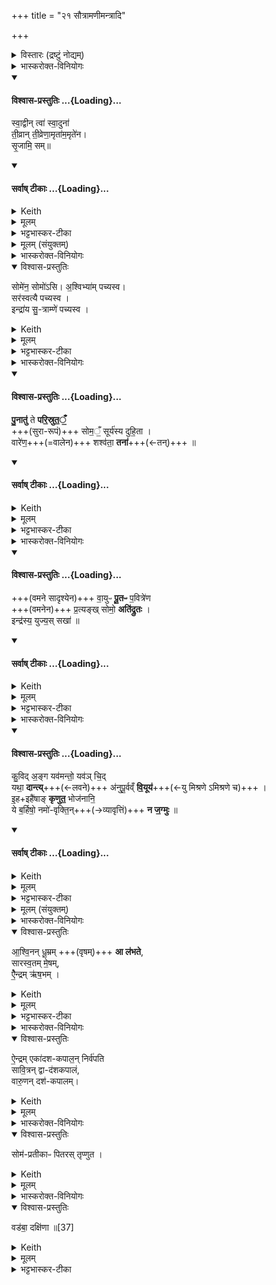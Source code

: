 +++
title = "२१ सौत्रामणीमन्त्रादि"

+++
<details><summary>विस्तारः (द्रष्टुं नोद्यम्)</summary>

वैश्वदेवं काण्डम् - सौत्रामणी

सौत्रामणीमन्त्राः सौत्रामण्यां पशु-पुरोडाशविधानब्राह्मणम्॥

 २-३ गायत्री, ४ त्रिष्टुप्, ७ एकपदा त्रिष्टुप्
विश्वेदेवा ऋषयः
</details>
<details><summary>भास्करोक्त-विनियोगः</summary>

1अथ राजसूयेनेष्ट्वा सौत्रामण्या यजेत, तामधिकृत्योच्यते । वैश्वदेवं काण्डम् ।  
आसरेणावेक्षन् सोमं सम्पादयति - स्वद्वीमिति । 
</details>
<div class="js_include" newlevelforh1="4" title="विश्वास-प्रस्तुतिः" unfilled url="/vedAH_yajuH/taittirIyam/sArasvata-vibhAgaH/saMhitA/Rk/vishvAsa-prastutiH/1/8_rAjasUyAdi/21_sautrAmaNImantrAdi/02_svAdvIn_tvA.md">
<details open><summary><h4>विश्वास-प्रस्तुतिः ...{Loading}...</h4></summary>

स्वा॒द्वीन् त्वा॑ स्वा॒दुना॑  
ती॒व्रान् ती॒व्रेणा॒मृता॑म॒मृते॑न।  
सृ॒जामि॒ सम्॥
</details>
</div>
<div class="js_include" newlevelforh1="4" title="सर्वाष् टीकाः" unfilled url="/vedAH_yajuH/taittirIyam/sArasvata-vibhAgaH/saMhitA/Rk/sarvASh_TIkAH/1/8_rAjasUyAdi/21_sautrAmaNImantrAdi/02_svAdvIn_tvA.md">
<details open><summary><h4>सर्वाष् टीकाः ...{Loading}...</h4></summary>
<details><summary>Keith</summary>

the sacrificial fee is the northern drawer of the chariot stand.
</details>
<details><summary>मूलम्</summary>

स्वा॒द्वीन्त्वा॑ स्वा॒दुना॑ ती॒व्रान्ती॒व्रेणा॒मृता॑म॒मृते॑न सृ॒जामि॒ सम्
</details>
<details><summary>भट्टभास्कर-टीका</summary>

इयं गायत्री, एकादशकः पादः, अभितस्सप्तकः ॥
सुराभिप्रायेणाह – स्वाद्वीं स्वादुरसां स्वादुना स्वादुरसेनानेन तीव्रामुत्कृष्टां त्वां तीव्रेनोत्कृष्टेनानेन । यद्वा - उत्कृष्टरसत्वं तीव्रत्वम् । तीव स्थौल्ये, औणाणादिको रप्रत्ययः । अमृतां अमृतत्वहेतुं त्वां अमृतेनामृतत्वहेतुनानेन सोमेन सोमसदृशेन प्रशस्तेन संसृजामि । पादादित्वान्न निहन्यते । 'सोममेवैनां करोति' इत्यादिब्राह्मणम् । यद्वा - सम्यक् सृजामि सोमेन समायुत्य पादयामि । ओदनं करोमि ॥
</details>
<details><summary>मूलम् (संयुक्तम्)</summary>

सोमे॑न॒ सोमो॑ऽस्य॒श्विभ्या॑म्पच्यस्व॒ सर॑स्वत्यै पच्य॒स्वेन्द्रा॑य सु॒त्राम्णे॑ पच्यस्व
</details>
</details>
</div>
<details><summary>भास्करोक्त-विनियोगः</summary>

2तामुपरिस्थितामभिमृशति - सोमोसीति ॥ 
</details>
<details open><summary>विश्वास-प्रस्तुतिः</summary>

सोमे॑न॒ सोमो॑ऽसि।
अ॒श्विभ्या॑म् पच्यस्व।  
सर॑स्वत्यै पच्यस्व ।  
इन्द्रा॑य सु॒-त्राम्णे॑ पच्यस्व ।  
</details>
<details><summary>Keith</summary>

thou art Soma; be ready for the Aśvins, be ready for Sarasvati, be ready for Indra, the good protector.
</details>
<details><summary>मूलम्</summary>

सोमे॑न॒ सोमो॑ऽसि।  

अ॒श्विभ्या॑म्पच्यस्व।  

सर॑स्वत्यै पच्यस्व ।  

इन्द्रा॑य सु॒त्राम्णे॑ पच्यस्व ।  
</details>
<details><summary>भट्टभास्कर-टीका</summary>

सोमवत्प्रशस्तोसि । अश्विभ्यामश्व्यर्थं पच्यस्व सुरारूपेण । कर्मवद्भावात् यगात्मनेपदे, स्वयमेव पच्यस्वेति ।   
सरस्वत्यै पच्यस्व ।
इन्द्राय सुत्रामृणे । सुष्ठु त्रायते शत्रुभ्य इति सुत्रामा । 'आतो मनिन्' इति मनिन् । 'एताभ्यो ह्येषा देवताभ्यः पच्यते' इत्यादि ब्राह्मणम् । यद्वा - सोमोसि सोमसमो वा भव । पावनो भव । सुनोतेःक्रन् सुरा तत एव मन्प्रत्यये सोमः ॥
</details>
<details><summary>भास्करोक्त-विनियोगः</summary>

3सुरां पुनाति वालेन - पुनात्विति गायत्र्या ॥ 
</details>
<div class="js_include" newlevelforh1="4" title="विश्वास-प्रस्तुतिः" unfilled url="/vedAH_yajuH/taittirIyam/sArasvata-vibhAgaH/saMhitA/Rk/vishvAsa-prastutiH/1/8_rAjasUyAdi/21_sautrAmaNImantrAdi/03_punAtu_te.md">
<details open><summary><h4>विश्वास-प्रस्तुतिः ...{Loading}...</h4></summary>

**पु॒नातु॑** ते **परि॒स्रुत॒ँ॒**  
+++(सुरा-रूपं)+++ सोम॒ँ॒ सूर्य॑स्य दुहि॒ता ।  
वारे॑ण॒+++(=वालेन)+++ शश्व॑ता॒ **तना॑**+++(←तन्)+++  ॥
</details>
</div>
<div class="js_include" newlevelforh1="4" title="सर्वाष् टीकाः" unfilled url="/vedAH_yajuH/taittirIyam/sArasvata-vibhAgaH/saMhitA/Rk/sarvASh_TIkAH/1/8_rAjasUyAdi/21_sautrAmaNImantrAdi/03_punAtu_te.md">
<details open><summary><h4>सर्वाष् टीकाः ...{Loading}...</h4></summary>
<details><summary>Keith</summary>

Let the daughter of the Sun  
Purify for thee the flowing Soma  
With the eternal sieve.
</details>
<details><summary>मूलम्</summary>

पु॒नातु॑ ते परि॒स्रुत॒ँ॒ सोम॒ँ॒ सूर्य॑स्य दुहि॒ता ।  
वारे॑ण॒ शश्व॑ता॒ तना॑  ॥
</details>
<details><summary>भट्टभास्कर-टीका</summary>

हे इन्द्र तव **ते** तुभ्यं वा  
**परिस्रुतं** परिस्रवणजन्मा सुरा परिस्रुक्[त्]  
तस्मिन्यदा प्रस्रवति सा परिस्रुक्[त्] भवति,  
तां पुनातु  
सोमं सोमीभूतां सोमवत् प्रशस्तभावम् आपन्नां  
सूर्यस्य दुहीता  
सूर्यो वरुण उच्यते,  
तस्य सुता वारुणी प्रसिद्धा सुरा ।  
यद्वा - सूर्येण दोहनीया दुहिता  
करसंतापविशेषजन्मा सुराविशेषः ।  
यद्वा - श्रद्धा सूर्यस्य दुहिता ।  
उक्तं च शतपथे ।  

सा पुनातु **वारेण** वालेन । कापीलादित्वाल्लत्वविकल्पः ।  
**शश्वता** नित्येन **तना** विस्तीर्णेन । तृतीयायाः 'सुपां सुलुक्' इत्याकारः । यद्वा - शश्वता वारेण । कालेन पुनातु नित्यं पुनात्विति यावत् । तना सूर्यस्य दुहिता । पचाद्यचि पृषोदरादिर्द्रष्टव्यः । यद्वा - तनेति निपातः नित्ये वर्तते शश्वता अविनाशेन वालेन नित्यं पुनात्विति । निपातनादाद्युदात्तत्वम् । यद्वा - शश्वतातना सदातनेनेत्यर्थः । शश्वतेत्याकारान्तो निपातितः । तेनाव्ययलक्षणः ट्युत्प्रत्ययः 'ट्युट्य्लौ तुट्च' इति । प्रकृतिप्रत्यययोश्च पृथक्पदत्वं दृश्यते - यथा 'मा च ते ख्या स्म तीरिषत्' इति ॥
</details>
</details>
</div>
<details><summary>भास्करोक्त-विनियोगः</summary>

4सोमातिपवितस्य सोम-वामिनो वा पुनाति - वायुरिति गायत्र्या च ॥ 
</details>
<div class="js_include" newlevelforh1="4" title="विश्वास-प्रस्तुतिः" unfilled url="/vedAH_yajuH/taittirIyam/sArasvata-vibhAgaH/saMhitA/Rk/vishvAsa-prastutiH/1/8_rAjasUyAdi/21_sautrAmaNImantrAdi/04_vAyupH_pUtapH.md">
<details open><summary><h4>विश्वास-प्रस्तुतिः ...{Loading}...</h4></summary>

+++(वमने सादृश्येन)+++ वा॒युᳶ **पू॒तᳶ** प॒वित्रे॑ण  
+++(वमनेन)+++ प्र॒त्यङ्ख् सोमो॒ **अति॑द्रुतः** ।   
इन्द्र॑स्य॒ युज्य॒स् सखा॑  ॥
</details>
</div>
<div class="js_include" newlevelforh1="4" title="सर्वाष् टीकाः" unfilled url="/vedAH_yajuH/taittirIyam/sArasvata-vibhAgaH/saMhitA/Rk/sarvASh_TIkAH/1/8_rAjasUyAdi/21_sautrAmaNImantrAdi/04_vAyupH_pUtapH.md">
<details open><summary><h4>सर्वाष् टीकाः ...{Loading}...</h4></summary>
<details><summary>Keith</summary>

Vayu purified by the strainer,  
Soma hath sped away,  
Indra's dear friend.
</details>
<details><summary>मूलम्</summary>

वा॒युᳶ पू॒तᳶ प॒वित्रे॑ण प्र॒त्यङ्क्सोमो॒ अति॑द्रुतः ।   
इन्द्र॑स्य॒ युज्य॒स्सखा॑  ॥
</details>
<details><summary>भट्टभास्कर-टीका</summary>

**पवित्रेणानेन पूतस्सोमः इन्द्रस्य युज्यः सखा** ।  
युजि साधुर् **युज्यः** युक्तस् **सखा** ।  
ऐन्द्राग्नवायवादिषु सहपान-भोजनत्वात् सोम-विशेषणम् इदम् ।  
स **सोमो वायुः** वायुसदृशः वायुवत् स्वस्थानचलितः  
**प्रत्यङ्** प्रतिकूलो घनः । अतिद्रुतः अधस्ताद्गतः अतिगतो वा । यद्वा - वायुरिति । 'सुपां सुलुक्' इति तृतीयायास्स्वादेशः । वायुना प्रत्यङ्प्रतिद्रुतः अतीतः तमेतेन पवनेन स्वस्थानस्थं करोमीति शेषः । एवमनेन कर्मणा स्वस्थानस्थित एव भवतीति ।   
अपरा योजना - वायुश्शरीरस्थः प्राणः पवित्रेण पावनेन सोमेन पीतेन पूतः प्रथमं शोधितः इन्द्रस्य युज्यस्सखा स प्रत्यङ् प्रतीपमतिद्रुतः स्वस्थानत्पीडितोतिक्रम्य निर्गतः सोमश्च सोतिद्रुतः । यद्वा - पूर्ववत्तृतीयायास्स्वादेशः । अनेन सोमेन स वायुरतिद्रुतः । यद्वा - सोमश्च वायुश्चेति तदुभयमनेन कर्मणा स्वस्थानस्थं भवति ॥
</details>
</details>
</div>
<details><summary>भास्करोक्त-विनियोगः</summary>

5सुरा-ग्रहान् गृह्णाति - कुविदङ्गेति त्रिष्टुप् ॥ 
</details>
<div class="js_include" newlevelforh1="4" title="विश्वास-प्रस्तुतिः" unfilled url="/vedAH_yajuH/taittirIyam/sArasvata-vibhAgaH/saMhitA/Rk/vishvAsa-prastutiH/1/8_rAjasUyAdi/21_sautrAmaNImantrAdi/05_kuvid_anga.md">
<details open><summary><h4>विश्वास-प्रस्तुतिः ...{Loading}...</h4></summary>

कु॒विद् अ॒ङ्ग यव॑मन्तो॒ यव॑ञ् चि॒द्  
यथा॒ **दान्त्य्**+++(←लवने)+++ अ॑नुपू॒र्वव्ँ **वि॒यूय॑**+++(←यु मिश्रणे ऽमिश्रणे च)+++ ।   
इ॒ह+इहै॑षाङ् **कृणुत॒** भोज॑नानि॒  
ये ब॒र्हिषो॒ नमो॑-वृक्ति॒न्+++(→व्यावृत्तिं)+++ **न ज॒ग्मुः**  ॥
</details>
</div>
<div class="js_include" newlevelforh1="4" title="सर्वाष् टीकाः" unfilled url="/vedAH_yajuH/taittirIyam/sArasvata-vibhAgaH/saMhitA/Rk/sarvASh_TIkAH/1/8_rAjasUyAdi/21_sautrAmaNImantrAdi/05_kuvid_anga.md">
<details open><summary><h4>सर्वाष् टीकाः ...{Loading}...</h4></summary>
<details><summary>Keith</summary>

What then? As men who have barley  
Reap the barley in order, removing it,  
Hither bring the food of those  
Who have not gone to the reverential cutting of the straw.
</details>
<details><summary>मूलम्</summary>

कु॒विद॒ङ्ग यव॑मन्तो॒ यव॑ञ्चि॒द्यथा॒ दान्त्य॑नुपू॒र्वव्ँवि॒यूय॑ ।   
इ॒हेहै॑षाङ्कृणुत॒ भोज॑नानि॒ ये ब॒र्हिषो॒ नमो॑वृक्ति॒न्न ज॒ग्मुः  ॥
</details>
<details><summary>भट्टभास्कर-टीका</summary>

**कुविद्** इति बहु-प्रसिद्धानुवादे । अङ्गेत्यप्रातिलोम्ये बहुप्रसिद्धमेतत् सर्वानुकूलमिति द्योतयतः । किम्पुनस्तत् ? आह - **यवमन्तः** बहुयवाः । यवग्रहणेन यवितव्या यव-मुद्ग-व्रीहि-गोधूमादयो धान्यविशेषा गृह्यन्ते । भूम्नि मतुप् । 'यथा चित्' इति द्वे अप्युपमानार्थे, एकानेकोपमेयत्वादुपमायाः । यवमिति जातावेकवचनम् ।  
अयमर्थः -  
यथा यवादि-बहुधान्यवन्तो यवादीन् सहोत्पद्यमानान् **अनुपूर्वं** परिपाट्या **वियूय** पृथक्कृत्य **दान्ति** पृथक्त्वेन स्थापयन्ति, परस्परं काण्डपलालादिभ्यो वा । दा प्लवने, आदादिकः ।  
**यवमन्तो** यवं यथा तुषकणादिभ्यः पृथक्कृत्य तानि शोधयन्ति ।  
दैप् शोधने, भौवादिकः, 'बहुलं छन्दसि' इति शपो लुक् ।  
तथा यूयम् अपि **इहेह** एषां **भोजनानि कृणुत** अस्वादुभूतं तुषादिकं पृथक्कृत्य  
भोजनानि भोक्तव्यानि स्वादूनि **कृणुत** उत्पाद्य धारयत ।  
इहेहेति वीप्सा ।  
सर्वत्र स्थानेस्थाने गृहेगृहे लोकेलोके वा । 'अनुदात्तं च' इति द्वितीयस्य निघातः ।  
**वियूयेति** यौतेर्ल्यपि छान्दसो दीर्घः । उक्तमेषां भोजनानि कृणुतेति, केषामित्याह - ये बर्हिषो यज्ञस्य **नमोवृक्तिं** नमस्कारनाशनं सान्नस्य[साङ्गस्य]नाशनं **न जमुर्** न गताः ये यज्ञस्य नमस्कारादिकं न नाशयन्ति अस्माकमुपकारिणः तेषां कृणुत । ये पुनर्नाशयन्ति ते त्वनेन विनाश्यन्ताम् । यथोक्तं 'नमोवृक्तिमेवैषां वृङ्क्ते' इति । नमश्शब्दे ऊर्यादिगतित्वात् 'तादौ च निति' इति प्रकृतिस्वरत्वम् ॥
</details>
<details><summary>मूलम् (संयुक्तम्)</summary>

आ॒श्वि॒नन्धू॒म्रमा ल॑भते सारस्व॒तम्मे॒षमै॒न्द्रमृ॑ष॒भमै॒न्द्रमेका॑दशकपाल॒न्निर्व॑पति सावि॒त्रन्द्वाद॑शकपालव्ँवारु॒णन्दश॑कपाल॒ँ॒ सोम॑प्रतीकाᳶ पितरस्तृप्णुत॒ वड॑बा॒ दक्षि॑णा ॥
</details>
</details>
</div>
<details><summary>भास्करोक्त-विनियोगः</summary>

6अथ त्रीन् पशून् विदधाति - आश्विनमिति ॥ 
</details>
<details open><summary>विश्वास-प्रस्तुतिः</summary>

आ॒श्वि॒नन् धू॒म्रम् +++(वृषम्)+++ **आ ल॑भते**,  
सारस्व॒तम् मे॒षम्,    
ऐै॒न्द्रम् ऋ॑ष॒भम्  ।
</details>
<details><summary>Keith</summary>

To the Aśvins he sacrifices a dusky (ox), to Sarasvati a ram, to Indra a bull.
</details>
<details><summary>मूलम्</summary>

आ॒श्वि॒नन्धू॒म्रमा ल॑भते ।  
सारस्व॒तम्मे॒षम् +++(आलभते)+++ ।    
ऐै॒न्द्रमृ॑ष॒भम्  +++(आलभते)+++ ।
</details>
<details><summary>भट्टभास्कर-टीका</summary>

आश्विनं धूम्रललाममालभते । सारस्वतं सरस्वत्यै मेषम् । ऐन्द्रमृषभम् । सुराग्रहाश्च त्रयो भवन्ति आश्विनसारस्वतैन्द्राः ॥
</details>
<details><summary>भास्करोक्त-विनियोगः</summary>

7अथ त्रीन् पुरोडाशान्विदधाति - ऐन्द्रमेकादशकपालमिति ॥ ऐन्द्रसावित्रवारुणाः ॥
</details>
<details open><summary>विश्वास-प्रस्तुतिः</summary>

ऐ॒न्द्रम् एका॑दश-कपाल॒न् निर्व॑पति  
सावि॒त्रन् द्वा-द॑शकपालं,   
वारु॒णन् दश॑-कपालम्।
</details>
<details><summary>Keith</summary>

To Indra he offers on eleven potsherds, to Savitr on twelve potsherds, to Varuna on ten potsherds.
</details>
<details><summary>मूलम्</summary>

ऐ॒न्द्रमेका॑दशकपाल॒न्निर्व॑पति  
सावि॒त्रन्द्वाद॑शकपालं,   
वारु॒णन् दश॑कपालम्।   

</details>
<details><summary>भास्करोक्त-विनियोगः</summary>

8अथ शतातृण्णायां स्थाल्यां सुराशेषम् अवनयति - सोमप्रतीका इति ॥ 
</details>
<details open><summary>विश्वास-प्रस्तुतिः</summary>

सोम॑-प्रतीकाᳶ पितरस् तृप्णुत ।  
</details>
<details><summary>Keith</summary>

O Pitrs, beaded by Soma, rejoice.
</details>
<details><summary>मूलम्</summary>

सोम॑-प्रतीकाᳶ पितरस् तृप्णुत ।  
</details>
<details><summary>भास्करोक्त-विनियोगः</summary>

सोमप्रतीकाः सोमः प्रतीकः उपक्रमो येषां ते । हे सोमप्रभृतयः पितरस् **तृप्णुत** अनेन सुराशेषेण तृप्यत । व्यत्ययेन श्नुः । 
</details>
<details open><summary>विश्वास-प्रस्तुतिः</summary>


वड॑बा॒ दक्षि॑णा  ॥[37]
</details>
<details><summary>Keith</summary>

The sacrificial fee is a mare.
</details>
<details><summary>मूलम्</summary>

वड॑बा॒ दक्षि॑णा  ॥[37]
</details>
<details><summary>भट्टभास्कर-टीका</summary>

अस्मिन् कर्मणि वडबा अश्वा दक्षिणा । 'उत वा एषाश्वं सूते' इति ब्राह्मणम् ॥ सौत्रामणी समाप्ता ॥

इत्यष्टमे एकविंशोनुवाकः ॥  
</details>
